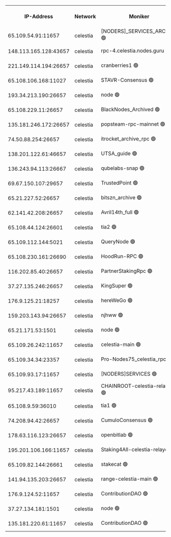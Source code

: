 


<table><tr><th>IP-Address</th><th>Network</th><th>Moniker</th><th>Latest Block Height</th><th>Earliest Block Height</th><th>Catching Up</th><th>Tx Index</th><th>Voting Power</th><th>Scan Time</th></tr><tr><td>65.109.54.91:11657</td><td>celestia</td><td>[NODERS]_SERVICES_ARCHIVE 🟢</td><td>2445690</td><td>1</td><td>False</td><td>on</td><td>0</td><td>2024-09-28T15:34:35.923704704UTC</td></tr><tr><td>148.113.165.128:43657</td><td>celestia</td><td>rpc-4.celestia.nodes.guru 🟢</td><td>2445695</td><td>1</td><td>False</td><td>on</td><td>0</td><td>2024-09-28T15:35:34.237553483UTC</td></tr><tr><td>221.149.114.194:26657</td><td>celestia</td><td>cranberries1 🟢</td><td>2445696</td><td>1</td><td>False</td><td>on</td><td>0</td><td>2024-09-28T15:35:48.057978132UTC</td></tr><tr><td>65.108.106.168:11027</td><td>celestia</td><td>STAVR-Consensus 🟢</td><td>2445697</td><td>1</td><td>False</td><td>on</td><td>0</td><td>2024-09-28T15:35:52.606914954UTC</td></tr><tr><td>193.34.213.190:26657</td><td>celestia</td><td>node 🟢</td><td>2445697</td><td>1</td><td>False</td><td>on</td><td>0</td><td>2024-09-28T15:35:55.989222968UTC</td></tr><tr><td>65.108.229.11:26657</td><td>celestia</td><td>BlackNodes_Archived 🟢</td><td>2445701</td><td>1</td><td>False</td><td>off</td><td>0</td><td>2024-09-28T15:36:41.661927658UTC</td></tr><tr><td>135.181.246.172:26657</td><td>celestia</td><td>popsteam-rpc-mainnet 🟢</td><td>2445703</td><td>1</td><td>False</td><td>on</td><td>0</td><td>2024-09-28T15:37:07.197274171UTC</td></tr><tr><td>74.50.88.254:26657</td><td>celestia</td><td>itrocket_archive_rpc 🟢</td><td>2445704</td><td>1</td><td>False</td><td>on</td><td>0</td><td>2024-09-28T15:37:20.403397864UTC</td></tr><tr><td>138.201.122.61:46657</td><td>celestia</td><td>UTSA_guide 🟢</td><td>2445708</td><td>1</td><td>False</td><td>on</td><td>0</td><td>2024-09-28T15:38:02.403972360UTC</td></tr><tr><td>136.243.94.113:26667</td><td>celestia</td><td>qubelabs-snap 🟢</td><td>2445710</td><td>1</td><td>False</td><td>on</td><td>0</td><td>2024-09-28T15:38:36.308173817UTC</td></tr><tr><td>69.67.150.107:29657</td><td>celestia</td><td>TrustedPoint 🟢</td><td>2445711</td><td>1</td><td>False</td><td>on</td><td>0</td><td>2024-09-28T15:38:49.544001385UTC</td></tr><tr><td>65.21.227.52:26657</td><td>celestia</td><td>bitszn_archive 🟢</td><td>2445716</td><td>1</td><td>False</td><td>on</td><td>0</td><td>2024-09-28T15:39:38.237159029UTC</td></tr><tr><td>62.141.42.208:26657</td><td>celestia</td><td>Avril14th_full 🟢</td><td>2445722</td><td>1</td><td>False</td><td>on</td><td>0</td><td>2024-09-28T15:40:47.349142990UTC</td></tr><tr><td>65.108.44.124:26601</td><td>celestia</td><td>tia2 🟢</td><td>2371494</td><td>339581</td><td>False</td><td>on</td><td>0</td><td>2024-09-28T15:34:08.909638132UTC</td></tr><tr><td>65.109.112.144:5021</td><td>celestia</td><td>QueryNode 🟢</td><td>2371494</td><td>1406226</td><td>False</td><td>off</td><td>0</td><td>2024-09-28T15:38:15.115398936UTC</td></tr><tr><td>65.108.230.161:26690</td><td>celestia</td><td>HoodRun-RPC 🟢</td><td>2371494</td><td>1537165</td><td>False</td><td>off</td><td>0</td><td>2024-09-28T15:40:19.191901453UTC</td></tr><tr><td>116.202.85.40:26657</td><td>celestia</td><td>PartnerStakingRpc 🟢</td><td>2371494</td><td>1588231</td><td>False</td><td>on</td><td>0</td><td>2024-09-28T15:34:09.240412258UTC</td></tr><tr><td>37.27.135.246:26657</td><td>celestia</td><td>KingSuper 🟢</td><td>2371494</td><td>1814358</td><td>False</td><td>off</td><td>0</td><td>2024-09-28T15:34:58.560207869UTC</td></tr><tr><td>176.9.125.21:18257</td><td>celestia</td><td>hereWeGo 🟢</td><td>2371494</td><td>2143001</td><td>False</td><td>on</td><td>0</td><td>2024-09-28T15:40:32.557008977UTC</td></tr><tr><td>159.203.143.94:26657</td><td>celestia</td><td>njhww 🟢</td><td>2445697</td><td>2324736</td><td>False</td><td>off</td><td>0</td><td>2024-09-28T15:35:58.690731048UTC</td></tr><tr><td>65.21.171.53:1501</td><td>celestia</td><td>node 🟢</td><td>2445686</td><td>2327478</td><td>False</td><td>on</td><td>0</td><td>2024-09-28T15:33:53.655054456UTC</td></tr><tr><td>65.109.26.242:11657</td><td>celestia</td><td>celestia-main 🟢</td><td>2445709</td><td>2362846</td><td>False</td><td>on</td><td>0</td><td>2024-09-28T15:38:19.570046663UTC</td></tr><tr><td>65.109.34.34:23357</td><td>celestia</td><td>Pro-Nodes75_celestia_rpc 🟢</td><td>2445703</td><td>2370181</td><td>False</td><td>on</td><td>0</td><td>2024-09-28T15:37:06.796142353UTC</td></tr><tr><td>65.109.93.17:11657</td><td>celestia</td><td>[NODERS]SERVICES 🟢</td><td>2445706</td><td>2371581</td><td>False</td><td>on</td><td>0</td><td>2024-09-28T15:37:45.540707917UTC</td></tr><tr><td>95.217.43.189:11657</td><td>celestia</td><td>CHAINROOT-celestia-relayer 🟢</td><td>2445687</td><td>2372045</td><td>False</td><td>on</td><td>0</td><td>2024-09-28T15:34:02.326150296UTC</td></tr><tr><td>65.108.9.59:36010</td><td>celestia</td><td>tia1 🟢</td><td>2445690</td><td>2372045</td><td>False</td><td>on</td><td>0</td><td>2024-09-28T15:34:40.645182320UTC</td></tr><tr><td>74.208.94.42:26657</td><td>celestia</td><td>CumuloConsensus 🟢</td><td>2445697</td><td>2384001</td><td>False</td><td>on</td><td>0</td><td>2024-09-28T15:35:53.482219288UTC</td></tr><tr><td>178.63.116.123:26657</td><td>celestia</td><td>openbitlab 🟢</td><td>2445689</td><td>2398962</td><td>False</td><td>on</td><td>0</td><td>2024-09-28T15:34:27.201173511UTC</td></tr><tr><td>195.201.106.166:11657</td><td>celestia</td><td>Staking4All-celestia-relayer 🟢</td><td>2445723</td><td>2399575</td><td>False</td><td>off</td><td>0</td><td>2024-09-28T15:41:00.371148136UTC</td></tr><tr><td>65.109.82.144:26661</td><td>celestia</td><td>stakecat 🟢</td><td>2445706</td><td>2406001</td><td>False</td><td>on</td><td>0</td><td>2024-09-28T15:37:44.217286122UTC</td></tr><tr><td>141.94.135.203:26657</td><td>celestia</td><td>range-celestia-main 🟢</td><td>2445688</td><td>2415501</td><td>False</td><td>on</td><td>0</td><td>2024-09-28T15:34:14.409431138UTC</td></tr><tr><td>176.9.124.52:11657</td><td>celestia</td><td>ContributionDAO 🟢</td><td>2445716</td><td>2419178</td><td>False</td><td>on</td><td>0</td><td>2024-09-28T15:39:37.832851355UTC</td></tr><tr><td>37.27.134.181:1501</td><td>celestia</td><td>node 🟢</td><td>2445698</td><td>2439043</td><td>False</td><td>off</td><td>0</td><td>2024-09-28T15:36:11.923445422UTC</td></tr><tr><td>135.181.220.61:11657</td><td>celestia</td><td>ContributionDAO 🟢</td><td>2445701</td><td>2441219</td><td>False</td><td>off</td><td>0</td><td>2024-09-28T15:36:41.170538792UTC</td></tr></table>